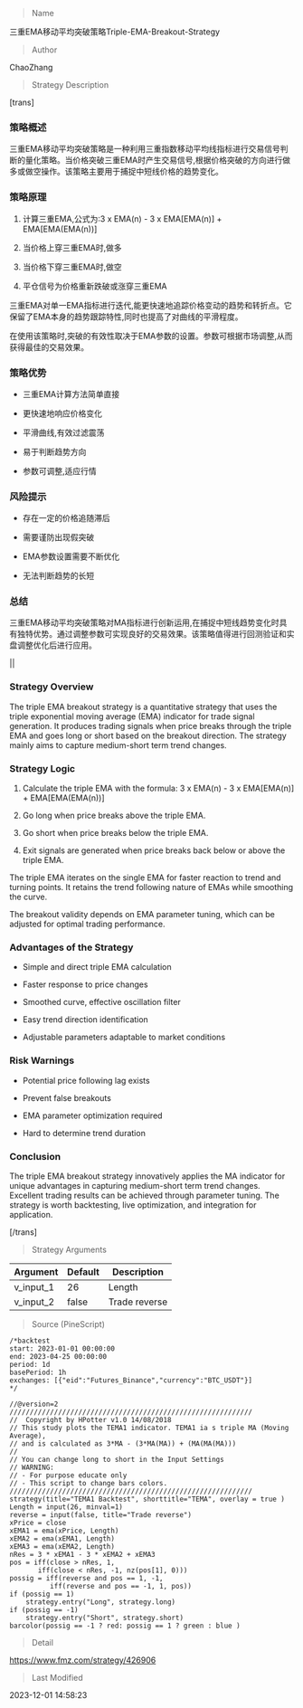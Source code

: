 
> Name

三重EMA移动平均突破策略Triple-EMA-Breakout-Strategy

> Author

ChaoZhang

> Strategy Description


[trans]

### 策略概述

三重EMA移动平均突破策略是一种利用三重指数移动平均线指标进行交易信号判断的量化策略。当价格突破三重EMA时产生交易信号,根据价格突破的方向进行做多或做空操作。该策略主要用于捕捉中短线价格的趋势变化。

### 策略原理

1. 计算三重EMA,公式为:3 x EMA(n) - 3 x EMA[EMA(n)] + EMA[EMA(EMA(n))]

2. 当价格上穿三重EMA时,做多

3. 当价格下穿三重EMA时,做空

4. 平仓信号为价格重新跌破或涨穿三重EMA

三重EMA对单一EMA指标进行迭代,能更快速地追踪价格变动的趋势和转折点。它保留了EMA本身的趋势跟踪特性,同时也提高了对曲线的平滑程度。

在使用该策略时,突破的有效性取决于EMA参数的设置。参数可根据市场调整,从而获得最佳的交易效果。 

### 策略优势

- 三重EMA计算方法简单直接

- 更快速地响应价格变化

- 平滑曲线,有效过滤震荡

- 易于判断趋势方向

- 参数可调整,适应行情

### 风险提示 

- 存在一定的价格追随滞后

- 需要谨防出现假突破

- EMA参数设置需要不断优化

- 无法判断趋势的长短

### 总结

三重EMA移动平均突破策略对MA指标进行创新运用,在捕捉中短线趋势变化时具有独特优势。通过调整参数可实现良好的交易效果。该策略值得进行回测验证和实盘调整优化后进行应用。


||


### Strategy Overview

The triple EMA breakout strategy is a quantitative strategy that uses the triple exponential moving average (EMA) indicator for trade signal generation. It produces trading signals when price breaks through the triple EMA and goes long or short based on the breakout direction. The strategy mainly aims to capture medium-short term trend changes.

### Strategy Logic

1. Calculate the triple EMA with the formula: 3 x EMA(n) - 3 x EMA[EMA(n)] + EMA[EMA(EMA(n))]

2. Go long when price breaks above the triple EMA.

3. Go short when price breaks below the triple EMA. 

4. Exit signals are generated when price breaks back below or above the triple EMA.

The triple EMA iterates on the single EMA for faster reaction to trend and turning points. It retains the trend following nature of EMAs while smoothing the curve.

The breakout validity depends on EMA parameter tuning, which can be adjusted for optimal trading performance.

### Advantages of the Strategy

- Simple and direct triple EMA calculation 

- Faster response to price changes

- Smoothed curve, effective oscillation filter

- Easy trend direction identification

- Adjustable parameters adaptable to market conditions

### Risk Warnings

- Potential price following lag exists

- Prevent false breakouts 

- EMA parameter optimization required

- Hard to determine trend duration

### Conclusion

The triple EMA breakout strategy innovatively applies the MA indicator for unique advantages in capturing medium-short term trend changes. Excellent trading results can be achieved through parameter tuning. The strategy is worth backtesting, live optimization, and integration for application.

[/trans]

> Strategy Arguments



|Argument|Default|Description|
|----|----|----|
|v_input_1|26|Length|
|v_input_2|false|Trade reverse|


> Source (PineScript)

``` pinescript
/*backtest
start: 2023-01-01 00:00:00
end: 2023-04-25 00:00:00
period: 1d
basePeriod: 1h
exchanges: [{"eid":"Futures_Binance","currency":"BTC_USDT"}]
*/

//@version=2
////////////////////////////////////////////////////////////
//  Copyright by HPotter v1.0 14/08/2018
// This study plots the TEMA1 indicator. TEMA1 ia s triple MA (Moving Average),
// and is calculated as 3*MA - (3*MA(MA)) + (MA(MA(MA)))
//
// You can change long to short in the Input Settings
// WARNING:
// - For purpose educate only
// - This script to change bars colors.
////////////////////////////////////////////////////////////
strategy(title="TEMA1 Backtest", shorttitle="TEMA", overlay = true )
Length = input(26, minval=1)
reverse = input(false, title="Trade reverse")
xPrice = close
xEMA1 = ema(xPrice, Length)
xEMA2 = ema(xEMA1, Length)
xEMA3 = ema(xEMA2, Length)
nRes = 3 * xEMA1 - 3 * xEMA2 + xEMA3
pos = iff(close > nRes, 1,
       iff(close < nRes, -1, nz(pos[1], 0))) 
possig = iff(reverse and pos == 1, -1,
          iff(reverse and pos == -1, 1, pos))	   
if (possig == 1) 
    strategy.entry("Long", strategy.long)
if (possig == -1)
    strategy.entry("Short", strategy.short)	   	    
barcolor(possig == -1 ? red: possig == 1 ? green : blue ) 
```

> Detail

https://www.fmz.com/strategy/426906

> Last Modified

2023-12-01 14:58:23
